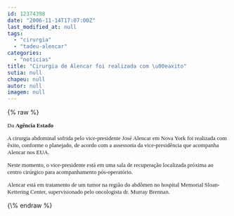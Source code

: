 ```yaml
---
id: 12374398
date: "2006-11-14T17:07:00Z"
last_modified_at: null
tags:
  - "cirurgia"
  - "tadeu-alencar"
categories:
  - "noticias"
title: "Cirurgia de Alencar foi realizada com \u00eaxito"
sutia: null
chapeu: null
autor: null
imagem: null
---
```

{\% raw %}
<p><FONT face=Verdana><FONT size=2></p>
<p><P>Da <STRONG>Agência Estado</STRONG></P></p>
<p><P>A cirurgia abdominal sofrida pelo vice-presidente José Alencar em Nova York foi realizada com êxito, conforme o planejado, de acordo com a assessoria da vice-presidência que acompanha Alencar nos EUA. </P></p>
<p><P>Neste momento, o vice-presidente está em uma sala de recuperação localizada próxima ao centro cirúrgico para acompanhamento pós-operatório. </P></p>
<p><P>Alencar está em tratamento de um tumor na região do abdômen no hospital Memorial Sloan-Kettering Center, supervisionado pelo oncologista dr. Murray Brennan.</P></FONT></FONT> </p>
{\% endraw %}